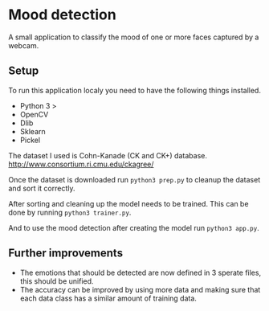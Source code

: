 # Mood detection

A small application to classify the mood of one or more faces captured by a webcam. 

## Setup

To run this application localy you need to have the following things installed.

- Python 3 > 
- OpenCV
- Dlib
- Sklearn
- Pickel

The dataset I used is Cohn-Kanade (CK and CK+) database.
http://www.consortium.ri.cmu.edu/ckagree/

Once the dataset is downloaded run `python3 prep.py` to cleanup the dataset and sort it correctly.

After sorting and cleaning up the model needs to be trained. This can be done by running `python3 trainer.py`.

And to use the mood detection after creating the model run `python3 app.py`.

## Further improvements
- The emotions that should be detected are now defined in 3 sperate files, this should be unified.
- The accuracy can be improved by using more data and making sure that each data class has a similar amount of training data.